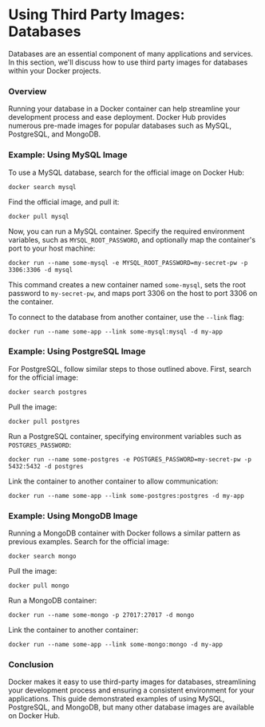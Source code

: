 # Using Third Party Images: Databases

Databases are an essential component of many applications and services. In this section, we'll discuss how to use third party images for databases within your Docker projects.

### Overview

Running your database in a Docker container can help streamline your development process and ease deployment. Docker Hub provides numerous pre-made images for popular databases such as MySQL, PostgreSQL, and MongoDB.

### Example: Using MySQL Image

To use a MySQL database, search for the official image on Docker Hub:

```
docker search mysql
```

Find the official image, and pull it:

```
docker pull mysql
```

Now, you can run a MySQL container. Specify the required environment variables, such as `MYSQL_ROOT_PASSWORD`, and optionally map the container's port to your host machine:

```
docker run --name some-mysql -e MYSQL_ROOT_PASSWORD=my-secret-pw -p 3306:3306 -d mysql
```

This command creates a new container named `some-mysql`, sets the root password to `my-secret-pw`, and maps port 3306 on the host to port 3306 on the container.

To connect to the database from another container, use the `--link` flag:

```
docker run --name some-app --link some-mysql:mysql -d my-app
```

### Example: Using PostgreSQL Image

For PostgreSQL, follow similar steps to those outlined above. First, search for the official image:

```
docker search postgres
```

Pull the image:

```
docker pull postgres
```

Run a PostgreSQL container, specifying environment variables such as `POSTGRES_PASSWORD`:

```
docker run --name some-postgres -e POSTGRES_PASSWORD=my-secret-pw -p 5432:5432 -d postgres
```

Link the container to another container to allow communication:

```
docker run --name some-app --link some-postgres:postgres -d my-app
```

### Example: Using MongoDB Image

Running a MongoDB container with Docker follows a similar pattern as previous examples. Search for the official image:

```
docker search mongo
```

Pull the image:

```
docker pull mongo
```

Run a MongoDB container:

```
docker run --name some-mongo -p 27017:27017 -d mongo
```

Link the container to another container:

```
docker run --name some-app --link some-mongo:mongo -d my-app
```

### Conclusion

Docker makes it easy to use third-party images for databases, streamlining your development process and ensuring a consistent environment for your applications. This guide demonstrated examples of using MySQL, PostgreSQL, and MongoDB, but many other database images are available on Docker Hub.
